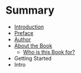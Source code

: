 # Summary

* [Introduction](README.md)
* [Preface](Intro/preface.md)
* [Author](Intro/author.md)
* [About the Book](Intro/About/about_the_book.md)
   * [Who is this Book for?](Intro/About/who_is_this_book_for.md)
* Getting Started
* Intro

